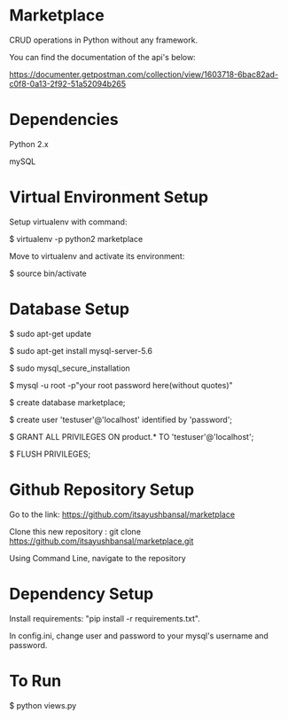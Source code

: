 # Marketplace
CRUD operations in Python without any framework.

You can find the documentation of the api's below:

https://documenter.getpostman.com/collection/view/1603718-6bac82ad-c0f8-0a13-2f92-51a52094b265

# Dependencies
Python 2.x

mySQL

# Virtual Environment Setup
Setup virtualenv with command: 

$ virtualenv -p python2 marketplace

Move to virtualenv and activate its environment:

$ source bin/activate

# Database Setup
$ sudo apt-get update

$ sudo apt-get install mysql-server-5.6

$ sudo mysql_secure_installation

$ mysql -u root -p"your root password here(without quotes)"

$ create database marketplace;

$ create user 'testuser'@'localhost' identified by 'password';

$ GRANT ALL PRIVILEGES ON product.* TO 'testuser'@'localhost';

$ FLUSH PRIVILEGES;

# Github Repository Setup
Go to the link: https://github.com/itsayushbansal/marketplace

Clone this new repository : git clone https://github.com/itsayushbansal/marketplace.git

Using Command Line, navigate to the repository

# Dependency Setup
Install requirements: "pip install -r requirements.txt".

In config.ini, change user and password to your mysql's username and password.

# To Run
$ python views.py
